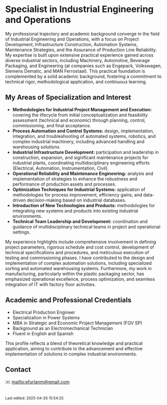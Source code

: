 # Specialist in Industrial Engineering and Operations

My professional trajectory and academic background converge in the field of Industrial Engineering and Operations, with a focus on Project Development, Infrastructure Construction, Automation Systems, Maintenance Strategies, and the Assurance of Production Line Reliability. My expertise is built upon extensive practical experience gained across diverse industrial sectors, including Machinery, Automotive, Beverage Packaging, and Engineering (at companies such as Engepack, Volkswagen, Siemens Dematic, and MAN Ferrostaal). This practical foundation is complemented by a solid academic background, fostering a commitment to technical rigor, methodological application, and continuous learning.

## My Areas of Specialization and Interest

* **Methodologies for Industrial Project Management and Execution:** covering the lifecycle from initial conceptualization and feasibility assessment (technical and economic) through planning, control, commissioning, and final acceptance.
* **Process Automation and Control Systems:** design, implementation, integration, and troubleshooting of automated systems, robotics, and complex industrial machinery, including advanced handling and warehousing solutions.
* **Industrial Infrastructure Development:** participation and leadership in construction, expansion, and significant maintenance projects for industrial plants, coordinating multidisciplinary engineering efforts (Electrical, Automation, Instrumentation, Civil).
* **Operational Reliability and Maintenance Engineering:** analysis and implementation of strategies to enhance the robustness and performance of production assets and processes.
* **Optimization Techniques for Industrial Systems:** application of methodologies for process improvement, efficiency gains, and data-driven decision-making based on industrial databases.
* **Introduction of New Technologies and Products:** methodologies for integrating new systems and products into existing industrial environments.
* **Technical Team Leadership and Development:** coordination and guidance of multidisciplinary technical teams in project and operational settings.

My experience highlights include comprehensive involvement in defining project parameters, rigorous schedule and cost control, development of technical specifications and procedures, and meticulous execution of testing and commissioning phases. I have contributed to the design and implementation of complex automation solutions, including specialized sorting and automated warehousing systems. Furthermore, my work in manufacturing, particularly within the plastic packaging sector, has emphasized operational excellence, process optimization, and seamless integration of IT with factory floor activities.

## Academic and Professional Credentials

* Electrical Production Engineer
* Specialization in Power Systems
* MBA in Strategic and Economic Project Management (FGV SP)
* Background as an Electromechanical Technician
* Fluent in English and Spanish

This profile reflects a blend of theoretical knowledge and practical application, aiming to contribute to the advancement and effective implementation of solutions in complex industrial environments.

## Contact

✉️ <a href="&#101;&#102;&#117;&#114;&#108;&#97;&#110;&#109;&#64;&#103;&#109;&#97;&#105;&#108;&#46;&#99;&#111;&#109;">&#109;&#97;&#105;&#108;&#116;&#111;&#58;&#101;&#102;&#117;&#114;&#108;&#97;&#110;&#109;&#64;&#103;&#109;&#97;&#105;&#108;&#46;&#99;&#111;&#109;</a>

<br><sub>Last edited: 2025-04-26 15:54:25</sub>
